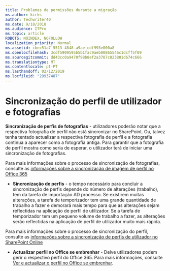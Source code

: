 ```yaml
---
title: Problemas de permissões durante a migração
ms.author: kirks
author: Techwriter40
ms.date: 9/18/2018
ms.audience: ITPro
ms.topic: article
ROBOTS: NOINDEX, NOFOLLOW
localization_priority: Normal
ms.assetid: cbec51a7-5513-4848-a9ae-cdf993e000a8
ms.openlocfilehash: 3cdf5909595b5b1fac9aeb00865546c1dcff5f09
ms.sourcegitcommit: dd43cc0a9470f98b8ef2a3787c823801d674c666
ms.translationtype: MT
ms.contentlocale: pt-PT
ms.lasthandoff: 02/12/2019
ms.locfileid: "29937487"
---
```

# <a name="user-profile-and-photo-synchronization"></a>Sincronização do perfil de utilizador e fotografias

 **Sincronização de perfis de fotografias** - utilizadores poderão notar que a respectiva fotografia de perfil não está sincronizar no SharePoint. Ou, talvez tenha tentado actualizar a respectiva fotografia de perfil e a fotografia continua a aparecer como a fotografia antiga. Para garantir que a fotografia de perfil mostra como seria de esperar, o utilizador terá de iniciar uma sincronização de fotografias. 
  
Para mais informações sobre o processo de sincronização de fotografias, consulte as [informações sobre a sincronização de imagem de perfil no Office 365](https://go.microsoft.com/fwlink/?linkid=2022634)
  
- **Sincronização de perfis** - o tempo necessário para concluir a sincronização de perfis depende do número de alterações (trabalho), tem da tarefa de importação AD processo. Se existirem muitas alterações, a tarefa de temporizador tem uma grande quantidade de trabalho a fazer e demorará mais tempo para que as alterações sejam reflectidas na aplicação de perfil de utilizador. Se a tarefa de temporizador tem um pequeno volume de trabalho a fazer, as alterações serão reflectidas na aplicação de perfil de utilizador muito mais rápida. 
  
Para mais informações sobre o processo de sincronização do perfil, consulte as [informações sobre a sincronização de perfis de utilizador no SharePoint Online](https://go.microsoft.com/fwlink/?linkid=2022639)
    
- **Actualizar perfil no Office se embrenhar** - Delve utilizadores podem gerir o respectivo perfil do Office 365. Para mais informações, consulte [Ver e actualizar o perfil no Office se embrenhar](https://support.office.com/article/View-and-update-your-profile-in-Office-Delve-4e84343b-eedf-45a1-aeb9-8627ccca14ba).
    


